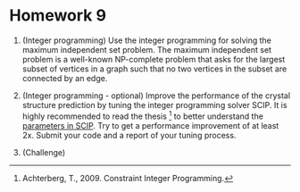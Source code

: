 # Homework 9

1. (Integer programming) Use the integer programming for solving the maximum independent set problem. The maximum independent set problem is a well-known NP-complete problem that asks for the largest subset of vertices in a graph such that no two vertices in the subset are connected by an edge.

2. (Integer programming - optional) Improve the performance of the crystal structure prediction by tuning the integer programming solver SCIP. It is highly recommended to read the thesis [^Achterberg2009] to better understand the [parameters in SCIP](https://scip.zib.de/doc/html/PARAMETERS.php). Try to get a performance improvement of at least 2x. Submit your code and a report of your tuning process.

3. (Challenge) 

[^Achterberg2009]: Achterberg, T., 2009. Constraint Integer Programming.